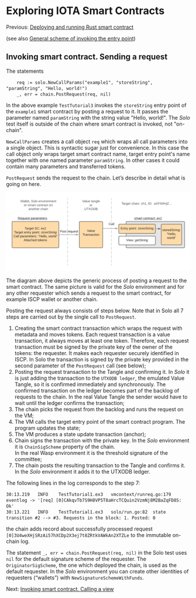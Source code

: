 # Exploring IOTA Smart Contracts

Previous: [Deploying and running Rust smart contract](05.md#panic-exception-handling)

(see also [General scheme of invoking the entry point](invoking.md))

## Invoking smart contract. Sending a request

The statements
```
	req := solo.NewCallParams("example1", "storeString", "paramString", "Hello, world!")
	_, err = chain.PostRequest(req, nil)
```
In the above example `TestTutorial3` invokes the `storeString` entry point of the `example1` smart contract 
by posting a request to it. It passes the parameter named `paramString` with the string value "Hello, world!".
The _Solo_ test itself is outside of the chain where smart contract is invoked, not "on-chain".
 
`NewCallParams` creates a call object `req` which wraps all call parameters into a single object. This is syntactic sugar 
just for convenience. In this case the call object only wraps target smart contract name, target entry point's name 
together with one named parameter `paramString`. In other cases it could contain many parameters and transferred tokens. 

`PostRequest` sends the request to the chain. Let’s describe in detail what is going on here.

![](send_request.png)

The diagram above depicts the generic process of posting a request to the smart contract. 
The same picture is valid for the _Solo_ environment and for any other requester which sends a request to 
the smart contract, for example ISCP wallet or another chain.
 
Posting the request always consists of steps below. 
Note that in Solo all 7 steps are carried out by the single call to `PostRequest`.

1. Creating the smart contract transaction which wraps the request with 
metadata and moves tokens. Each request transaction is a value transaction, it always moves at least one token. 
Therefore, each request transaction must be signed by the private key of the owner of the tokens: 
the requester. It makes each requester securely identified in ISCP. 
In Solo the transaction is signed by the private key provided in the second parameter of the 
`PostRequest` call (see below);
2. Posting the request transaction to the Tangle and confirming it. 
In _Solo_ it is just adding the transaction to the `UTXODB ledger`, the emulated Value Tangle, 
so it is confirmed immediately and synchronously. 
The confirmed transaction on the ledger becomes part of the backlog of requests to the chain. 
In the real Value Tangle the sender would have to wait until the ledger confirms the transaction;
3. The chain picks the request from the backlog and runs the request on the VM;
4. The VM calls the target entry point of the smart contract program. The program updates the state;
5. The VM produces a state update transaction (anchor); 
6. Chain signs the transaction with the private key. In the _Solo_ environment it is `ChainSigScheme` property of the chain.  
In the real Wasp environment it is the threshold signature of the committee;
7. The chain posts the resulting transaction to the Tangle and confirms it. 
In the _Solo_ environment it adds it to the UTXODB ledger. 

The following lines in the log corresponds to the step 7:
```
30:13.219	INFO	TestTutorial1.ex3	vmcontext/runreq.go:179	eventlog -> '[req] [0]CAkqvTb7S9H8VP5T8aHrcTCQuin2VzmNj8M2BaZqFD8S: Ok'
30:13.221	INFO	TestTutorial1.ex3	solo/run.go:82	state transition #2 --> #3. Requests in the block: 1. Posted: 0
``` 
the chain adds record about successfully processed request `[0]3U4weXHjSRzAi57hXCDp2X3ej7t8ZRtkVAWkAn2XTZLe` 
to the immutable on-chain log.

The statement `_, err = chain.PostRequest(req, nil)` 
in the Solo test uses `nil` for the default signature scheme of the requester. 
The `OriginatorSigScheme`, the one which deployed the chain, is used as the default requester. 
In the _Solo_ environment you can create other identities of requesters (“wallets”) with `NewSignatureSchemeWithFunds`.
   
Next: [Invoking smart contract. Calling a view](07.md)   
